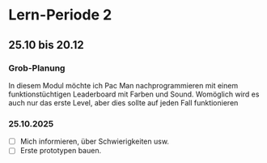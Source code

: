 # Lern-Periode 2

## 25.10 bis 20.12

### Grob-Planung
In diesem Modul möchte ich Pac Man nachprogrammieren mit einem funktionstüchtigen Leaderboard mit Farben und Sound.
Womöglich wird es auch nur das erste Level, aber dies sollte auf jeden Fall funktionieren

### 25.10.2025
- [ ] Mich informieren, über Schwierigkeiten usw.
- [ ] Erste prototypen bauen.
